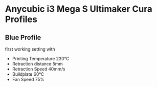 # Anycubic i3 Mega S Ultimaker Cura Profiles

## Blue Profile 
first working setting with 
-  Printing Temperature 230°C 
-  Retraction distance 5mm 
-  Retraction Speed 40mm/s 
-  Buildplate 60°C
-  Fan Speed 75%
